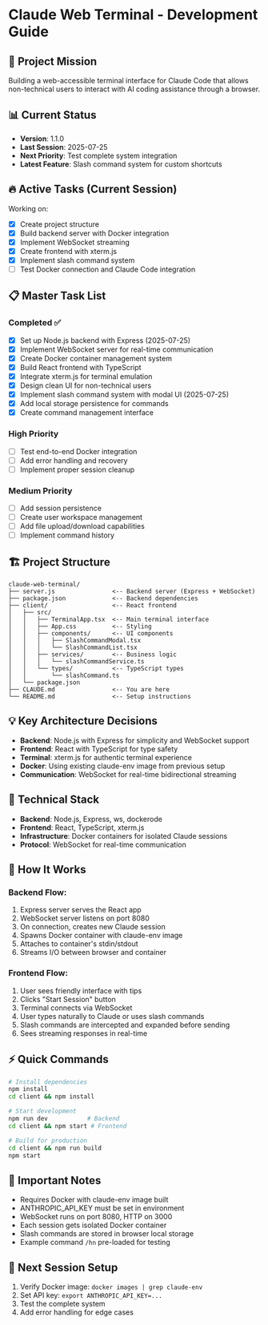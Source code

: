 # Claude Web Terminal - Development Guide

## 🎯 Project Mission
Building a web-accessible terminal interface for Claude Code that allows non-technical users to interact with AI coding assistance through a browser.

## 📊 Current Status
- **Version**: 1.1.0
- **Last Session**: 2025-07-25
- **Next Priority**: Test complete system integration
- **Latest Feature**: Slash command system for custom shortcuts

## 🔥 Active Tasks (Current Session)
Working on:
- [x] Create project structure
- [x] Build backend server with Docker integration
- [x] Implement WebSocket streaming
- [x] Create frontend with xterm.js
- [x] Implement slash command system
- [ ] Test Docker connection and Claude Code integration

## 📋 Master Task List

### Completed ✅
- [x] Set up Node.js backend with Express (2025-07-25)
- [x] Implement WebSocket server for real-time communication
- [x] Create Docker container management system
- [x] Build React frontend with TypeScript
- [x] Integrate xterm.js for terminal emulation
- [x] Design clean UI for non-technical users
- [x] Implement slash command system with modal UI (2025-07-25)
- [x] Add local storage persistence for commands
- [x] Create command management interface

### High Priority
- [ ] Test end-to-end Docker integration
- [ ] Add error handling and recovery
- [ ] Implement proper session cleanup

### Medium Priority
- [ ] Add session persistence
- [ ] Create user workspace management
- [ ] Add file upload/download capabilities
- [ ] Implement command history

## 🏗️ Project Structure
```
claude-web-terminal/
├── server.js                <-- Backend server (Express + WebSocket)
├── package.json             <-- Backend dependencies
├── client/                  <-- React frontend
│   ├── src/
│   │   ├── TerminalApp.tsx  <-- Main terminal interface
│   │   ├── App.css          <-- Styling
│   │   ├── components/      <-- UI components
│   │   │   ├── SlashCommandModal.tsx
│   │   │   └── SlashCommandList.tsx
│   │   ├── services/        <-- Business logic
│   │   │   └── slashCommandService.ts
│   │   └── types/           <-- TypeScript types
│   │       └── slashCommand.ts
│   └── package.json
├── CLAUDE.md                <-- You are here
└── README.md                <-- Setup instructions
```

## 💡 Key Architecture Decisions
- **Backend**: Node.js with Express for simplicity and WebSocket support
- **Frontend**: React with TypeScript for type safety
- **Terminal**: xterm.js for authentic terminal experience
- **Docker**: Using existing claude-env image from previous setup
- **Communication**: WebSocket for real-time bidirectional streaming

## 🔧 Technical Stack
- **Backend**: Node.js, Express, ws, dockerode
- **Frontend**: React, TypeScript, xterm.js
- **Infrastructure**: Docker containers for isolated Claude sessions
- **Protocol**: WebSocket for real-time communication

## 📝 How It Works

### Backend Flow:
1. Express server serves the React app
2. WebSocket server listens on port 8080
3. On connection, creates new Claude session
4. Spawns Docker container with claude-env image
5. Attaches to container's stdin/stdout
6. Streams I/O between browser and container

### Frontend Flow:
1. User sees friendly interface with tips
2. Clicks "Start Session" button
3. Terminal connects via WebSocket
4. User types naturally to Claude or uses slash commands
5. Slash commands are intercepted and expanded before sending
6. Sees streaming responses in real-time

## ⚡ Quick Commands
```bash
# Install dependencies
npm install
cd client && npm install

# Start development
npm run dev           # Backend
cd client && npm start # Frontend

# Build for production
cd client && npm run build
npm start
```

## 🚨 Important Notes
- Requires Docker with claude-env image built
- ANTHROPIC_API_KEY must be set in environment
- WebSocket runs on port 8080, HTTP on 3000
- Each session gets isolated Docker container
- Slash commands are stored in browser local storage
- Example command `/hn` pre-loaded for testing

## 🔄 Next Session Setup
1. Verify Docker image: `docker images | grep claude-env`
2. Set API key: `export ANTHROPIC_API_KEY=...`
3. Test the complete system
4. Add error handling for edge cases